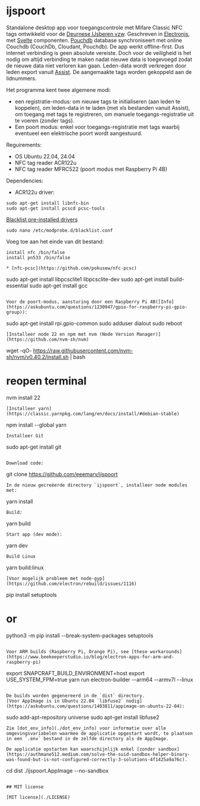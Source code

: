 # ijspoort

Standalone desktop app voor toegangscontrole met Mifare Classic NFC tags ontwikkeld voor de [Deurnese IJsberen vzw](https://www.deurnese-ijsberen.be). Geschreven in [Electronjs](https://www.electronjs.org), met [Svelte](https://svelte.dev) componenten. [Pouchdb](https://pouchdb.com) database synchroniseert met online Couchdb (CouchDb, Cloudant, Pouchdb). De app werkt offline-first. Dus internet verbinding is geen absolute vereiste. Doch voor de veiligheid is het nodig om altijd verbinding te maken nadat nieuwe data is toegevoegd zodat de nieuwe data niet verloren kan gaan. Leden-data wordt verkregen door leden export vanuit [Assist](https://assistonline.eu). De aangemaakte tags worden gekoppeld aan de lidnummers.

Het programma kent twee algemene modi:

* een registratie-modus: om nieuwe tags te initialiseren (aan leden te koppelen), om leden-data in te laden (met xls bestanden vanuit Assist), om toegang met tags te registreren, om manuele toegangs-registratie uit te voeren (zonder tags).
* Een poort modus: enkel voor toegangs-registratie met tags waarbij eventueel een elektrische poort wordt aangestuurd.

Reguirements:
* OS Ubuntu 22.04, 24.04
* NFC tag reader ACR122u
* NFC tag reader MFRC522 (poort modus met Raspberry Pi 4B)

Dependencies:
* ACR122u driver:
```
sudo apt-get install libnfc-bin
sudo apt-get install pcscd pcsc-tools
```
[Blacklist pre-installed drivers](https://oneguyoneblog.com/2016/11/02/acr122u-nfc-usb-reader-linux-mint/)

```
sudo nano /etc/modprobe.d/blacklist.conf
```
Voeg toe aan het einde van dit bestand:
```
install nfc /bin/false
install pn533 /bin/false
```

```
* [nfc-pcsc](https://github.com/pokusew/nfc-pcsc)
```
sudo apt-get install libpcsclite1 libpcsclite-dev
sudo apt-get install build-essential
sudo apt-get install gcc

```

Voor de poort-modus, aansturing door een Raspberry Pi 4B([Info](https://askubuntu.com/questions/1230947/gpio-for-raspberry-pi-gpio-group)):

```
sudo apt-get install rpi.gpio-common
sudo adduser <user> dialout
sudo reboot
```
[Installeer node 22 en npm met nvm (Node Version Manager)](https://github.com/nvm-sh/nvm)
```
wget -qO- https://raw.githubusercontent.com/nvm-sh/nvm/v0.40.2/install.sh | bash
# reopen terminal
nvm install 22
```
[Installeer yarn](https://classic.yarnpkg.com/lang/en/docs/install/#debian-stable)
```
npm install --global yarn
```
Installeer Git
```
sudo apt-get install git
```

Download code:
```
git clone https://github.com/eeemarv/ijspoort
```
In de nieuw gecreëerde directory `ijspoort`, installeer node modules met:
```
yarn install
```
Build:
```
yarn build
```
Start app (dev mode):
```
yarn dev
```
Build Linux
```
yarn build:linux
```
[Voor mogelijk probleem met node-gyp](https://github.com/electron/rebuild/issues/1116)
```
pip install setuptools
# or
python3 -m pip install --break-system-packages setuptools
```

Voor ARM builds (Raspberry Pi, Orange Pi), see [these workarounds](https://www.beekeeperstudio.io/blog/electron-apps-for-arm-and-raspberry-pi)
```
export SNAPCRAFT_BUILD_ENVIRONMENT=host
export USE_SYSTEM_FPM=true
yarn run electron-builder --arm64 --armv7l --linux
```

De builds worden gegenereerd in de `dist` directory.
[Voor AppImage is in Ubuntu 22.04 `libfuse2` nodig](https://askubuntu.com/questions/1403811/appimage-on-ubuntu-22-04):
```
sudo add-apt-repository universe
sudo apt-get install libfuse2
```
Zie [dot_env_info](./dot_env_info) voor informatie over alle omgevingsvariabelen waarmee de applicatie opgestart wordt, te plaatsen in een `.env` bestand in de zelfde directory als de AppImage.

De applicatie opstarten kan waarschijnlijk enkel [zonder sandbox](https://authmane512.medium.com/solve-the-suid-sandbox-helper-binary-was-found-but-is-not-configured-correctly-3-solutions-4f1425a9a76c).
```
cd dist
./ijspoort.AppImage --no-sandbox
```

## MIT license

[MIT license](./LICENSE)
